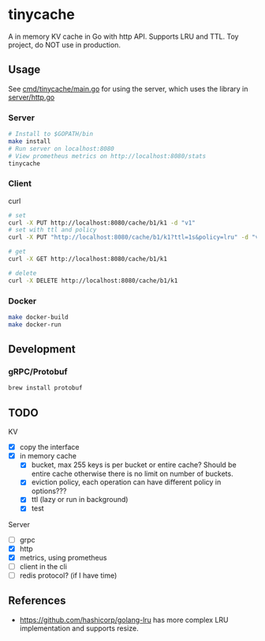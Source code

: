# tinycache

A in memory KV cache in Go with http API. Supports LRU and TTL.
Toy project, do NOT use in production.

## Usage

See [cmd/tinycache/main.go](cmd/tinycache) for using the server, which uses the library in [server/http.go](server/http.go)

### Server

```bash
# Install to $GOPATH/bin
make install
# Run server on localhost:8080
# View prometheus metrics on http://localhost:8080/stats
tinycache
```

### Client

curl

```bash
# set
curl -X PUT http://localhost:8080/cache/b1/k1 -d "v1"
# set with ttl and policy
curl -X PUT "http://localhost:8080/cache/b1/k1?ttl=1s&policy=lru" -d "v1"

# get
curl -X GET http://localhost:8080/cache/b1/k1

# delete
curl -X DELETE http://localhost:8080/cache/b1/k1
```

### Docker

```bash
make docker-build
make docker-run
```

## Development

### gRPC/Protobuf

```bash
brew install protobuf
```

## TODO

KV

- [x] copy the interface
- [x] in memory cache
  - [x] bucket, max 255 keys is per bucket or entire cache? Should be entire cache otherwise there is no limit on number of buckets.
  - [x] eviction policy, each operation can have different policy in options???
  - [x] ttl (lazy or run in background)
  - [x] test

Server

- [ ] grpc
- [x] http
- [x] metrics, using prometheus
- [ ] client in the cli
- [ ] redis protocol? (if I have time)

## References

- https://github.com/hashicorp/golang-lru has more complex LRU implementation and supports resize.